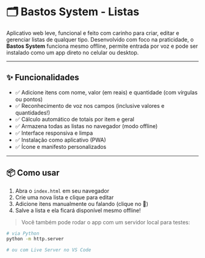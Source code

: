 # 🗂️ Bastos System - Listas

Aplicativo web leve, funcional e feito com carinho para criar, editar e gerenciar listas de qualquer tipo. Desenvolvido com foco na praticidade, o **Bastos System** funciona mesmo offline, permite entrada por voz e pode ser instalado como um app direto no celular ou desktop.

---

## ✨ Funcionalidades

- ✅ Adicione itens com nome, valor (em reais) e quantidade (com vírgulas ou pontos)
- ✅ Reconhecimento de voz nos campos (inclusive valores e quantidades!)
- ✅ Cálculo automático de totais por item e geral
- ✅ Armazena todas as listas no navegador (modo offline)
- ✅ Interface responsiva e limpa
- ✅ Instalação como aplicativo (PWA)
- ✅ Ícone e manifesto personalizados

---

## 📦 Como usar

1. Abra o `index.html` em seu navegador
2. Crie uma nova lista e clique para editar
3. Adicione itens manualmente ou falando (clique no 🎤)
4. Salve a lista e ela ficará disponível mesmo offline!

> Você também pode rodar o app com um servidor local para testes:

```bash
# via Python
python -m http.server

# ou com Live Server no VS Code
